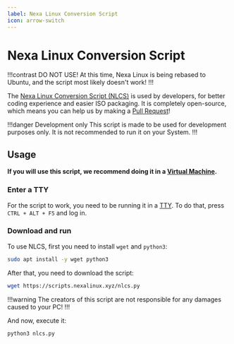 ```yaml
---
label: Nexa Linux Conversion Script
icon: arrow-switch
---
```


# Nexa Linux Conversion Script

!!!contrast DO NOT USE!
At this time, Nexa Linux is being rebased to Ubuntu, and the script most likely doesn't work!
!!!

The [Nexa Linux Conversion Script (NLCS)](https://github.com/NexaLinux/scripts) is used by developers, for better coding experience and easier ISO packaging. It is completely open-source, which means you can help us by making a [Pull Request](https://github.com/NexaLinux/scripts/pulls)!

!!!danger Development only
This script is made to be used for development purposes only. It is not recommended to run it on your System.
!!!

## Usage

**If you will use this script, we recommend doing it in a [Virtual Machine](https://en.wikipedia.org/wiki/Virtual_machine).** <br>

### Enter a TTY

For the script to work, you need to be running it in a [TTY](<https://en.wikipedia.org/wiki/Tty_(Unix)>). To do that, press `CTRL + ALT + F5` and log in.

### Download and run

To use NLCS, first you need to install `wget` and `python3`:

```bash
sudo apt install -y wget python3
```

After that, you need to download the script:

```bash
wget https://scripts.nexalinux.xyz/nlcs.py
```

!!!warning
The creators of this script are not responsible for any damages caused to your PC!
!!!

And now, execute it:

```bash
python3 nlcs.py
```
